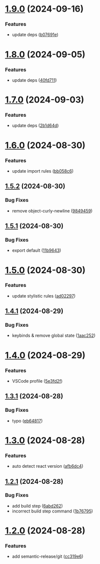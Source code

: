 # [1.9.0](https://github.com/nekochan0122/config/compare/v1.8.0...v1.9.0) (2024-09-16)


### Features

* update deps ([b07691e](https://github.com/nekochan0122/config/commit/b07691e2ac4786fed553fb831aa46083404480d9))

# [1.8.0](https://github.com/nekochan0122/config/compare/v1.7.0...v1.8.0) (2024-09-05)


### Features

* update deps ([40fd711](https://github.com/nekochan0122/config/commit/40fd71156ce52f4f453165017f617a19dbf3edb0))

# [1.7.0](https://github.com/nekochan0122/config/compare/v1.6.0...v1.7.0) (2024-09-03)


### Features

* update deps ([2b1d64d](https://github.com/nekochan0122/config/commit/2b1d64d67d345c04a913404e50e7e95e28e92618))

# [1.6.0](https://github.com/nekochan0122/config/compare/v1.5.2...v1.6.0) (2024-08-30)


### Features

* update import rules ([bb058c6](https://github.com/nekochan0122/config/commit/bb058c6ec560f3d49ae3050c4d287ce9ba68dc83))

## [1.5.2](https://github.com/nekochan0122/config/compare/v1.5.1...v1.5.2) (2024-08-30)


### Bug Fixes

* remove object-curly-newline ([9849459](https://github.com/nekochan0122/config/commit/9849459c18eff3e90885c4a8097e9a58030c4053))

## [1.5.1](https://github.com/nekochan0122/config/compare/v1.5.0...v1.5.1) (2024-08-30)


### Bug Fixes

* export default ([11b9643](https://github.com/nekochan0122/config/commit/11b96433f9dee62c666d4d013ca396a914340f62))

# [1.5.0](https://github.com/nekochan0122/config/compare/v1.4.1...v1.5.0) (2024-08-30)


### Features

* update stylistic rules ([ad02297](https://github.com/nekochan0122/config/commit/ad02297acf708b62d504b1d34d79d6027cb353e7))

## [1.4.1](https://github.com/nekochan0122/config/compare/v1.4.0...v1.4.1) (2024-08-29)


### Bug Fixes

* keybinds & remove global state ([1aac252](https://github.com/nekochan0122/config/commit/1aac252a436c4f6b3639d8664782d743f9ba803c))

# [1.4.0](https://github.com/nekochan0122/config/compare/v1.3.1...v1.4.0) (2024-08-29)


### Features

* VSCode profile ([5e3fd2f](https://github.com/nekochan0122/config/commit/5e3fd2fecf64d28f0cdaa1676d0648154aa458b7))

## [1.3.1](https://github.com/nekochan0122/config/compare/v1.3.0...v1.3.1) (2024-08-28)


### Bug Fixes

* typo ([eb64817](https://github.com/nekochan0122/config/commit/eb64817c87aba0c243503b7b356b2d7706714693))

# [1.3.0](https://github.com/nekochan0122/config/compare/v1.2.1...v1.3.0) (2024-08-28)


### Features

* auto detect react version ([afb6dc4](https://github.com/nekochan0122/config/commit/afb6dc4177b9bde32d2bd8b42eae17c34b3934a6))

## [1.2.1](https://github.com/nekochan0122/config/compare/v1.2.0...v1.2.1) (2024-08-28)


### Bug Fixes

* add build step ([6abd262](https://github.com/nekochan0122/config/commit/6abd262a14096e60dba1ecb3330a0f9cfac0a614))
* incorrect build step command ([1b76795](https://github.com/nekochan0122/config/commit/1b76795a391939f6a6b8b960a1c553ef2c7dd36f))

# [1.2.0](https://github.com/nekochan0122/config/compare/v1.1.1...v1.2.0) (2024-08-28)


### Features

* add semantic-release/git ([cc319e6](https://github.com/nekochan0122/config/commit/cc319e6d9c19a739da0a4fe529cbf4a4507ab64c))
